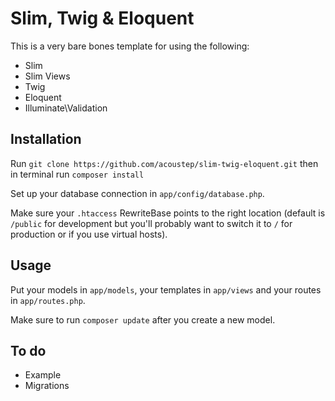 # Slim, Twig & Eloquent

This is a very bare bones template for using the following:

* Slim
* Slim Views
* Twig
* Eloquent
* Illuminate\Validation

## Installation

Run ```git clone https://github.com/acoustep/slim-twig-eloquent.git``` then in terminal run ```composer install```

Set up your database connection in ```app/config/database.php```.

Make sure your ```.htaccess``` RewriteBase points to the right location (default is ```/public``` for development but you'll probably want to switch it to ```/``` for production or if you use virtual hosts).

## Usage

Put your models in ```app/models```, your templates in ```app/views``` and your routes in ```app/routes.php```.

Make sure to run ```composer update``` after you create a new model.

## To do

* Example
* Migrations
